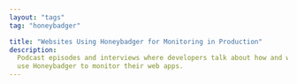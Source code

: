 ```yaml
---
layout: "tags"
tag: "honeybadger"

title: "Websites Using Honeybadger for Monitoring in Production"
description:
  Podcast episodes and interviews where developers talk about how and why they
  use Honeybadger to monitor their web apps.
---
```

